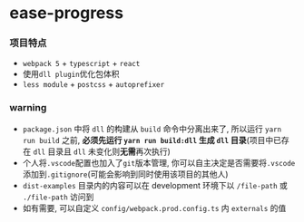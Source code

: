 # ease-progress

### 项目特点
- `webpack 5` + `typescript` + `react`
- 使用`dll plugin`优化包体积
- `less module` + `postcss` + `autoprefixer`

### warning
- `package.json` 中将 `dll` 的构建从 `build` 命令中分离出来了, 所以运行 `yarn run build` 之前, **必须先运行 `yarn run build:dll` 生成 `dll` 目录**(项目中已存在 `dll` 目录且 `dll` 未变化则**无需**再次执行)
- 个人将`.vscode`配置也加入了`git`版本管理, 你可以自主决定是否需要将`.vscode`添加到`.gitignore`(可能会影响到同时使用该项目的其他人)
- `dist-examples` 目录内的内容可以在 development 环境下以 `/file-path` 或 `./file-path` 访问到
- 如有需要, 可以自定义 `config/webpack.prod.config.ts` 内 `externals` 的值
